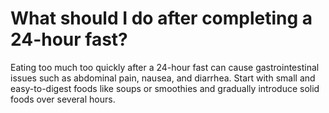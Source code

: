 # What should I do after completing a 24-hour fast?

Eating too much too quickly after a 24-hour fast can cause gastrointestinal issues such as abdominal pain, nausea, and diarrhea. Start with small and easy-to-digest foods like soups or smoothies and gradually introduce solid foods over several hours.